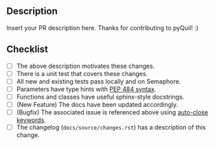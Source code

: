 Description
-----------

Insert your PR description here. Thanks for contributing to pyQuil! :)

Checklist
---------

- [ ] The above description motivates these changes.
- [ ] There is a unit test that covers these changes.
- [ ] All new and existing tests pass locally and on Semaphore.
- [ ] Parameters have type hints with [PEP 484 syntax](https://www.python.org/dev/peps/pep-0484/).
- [ ] Functions and classes have useful sphinx-style docstrings.
- [ ] (New Feature) The docs have been updated accordingly.
- [ ] (Bugfix) The associated issue is referenced above using
      [auto-close keywords](https://help.github.com/en/articles/closing-issues-using-keywords).
- [ ] The changelog (`docs/source/changes.rst`) has a description of this change.

